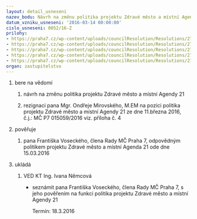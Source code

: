 ```yaml
---
layout: detail_usneseni
nazev_bodu: Návrh na změnu politika projektu Zdravé město a místní Agendy 21
datum_vzniku_usneseni: '2016-03-14 00:00:00'
cislo_usneseni: 0052/16-Z
prilohy:
- https://praha7.cz/wp-content/uploads/councilResolution/Resolutions/27057/export/Duvodovazprava~31460.docx
- https://praha7.cz/wp-content/uploads/councilResolution/Resolutions/27057/export/usnesenizmc2015011917513089~31459.doc
- https://praha7.cz/wp-content/uploads/councilResolution/Resolutions/27057/export/Odpovednypolitik~31458.pdf
- https://praha7.cz/wp-content/uploads/councilResolution/Resolutions/27057/export/Mirovskyrezignace~31457.pdf
- https://praha7.cz/wp-content/uploads/councilResolution/Resolutions/27057/export/export~325951.pdf
organ: zastupitelstvo
---
```

<ol class="urzList_view" id="urzList">
<li id="" class="urzClass1"><span name="1">bere na vědomí</span> 
<ol class="urzOlClass">
<li id="" class="urzClass2" style="TEXT-ALIGN: left"><span><p>návrh na změnu politika projektu Zdravé město a místní Agendy 21</p></span></li><li style="text-align: left;" id="" class="urzClass2"><span><p>rezignaci pana Mgr. Ondřeje Mirovského, M.EM na pozici politika projektu Zdravé město a místní Agendy 21 ze dne 11.března 2016, č.j.: MČ P7 015059/2016 viz. příloha č. 4</p></span></li></ol></li>

<li id="" class="urzClass1"><span name="16">pověřuje</span> 
<ol class="urzOlClass">
<li id="" class="urzClass2" style="TEXT-ALIGN: left"><span><p>pana Františka Voseckého, člena Rady MČ Praha 7, odpovědným politikem projektu Zdravé město a místní Agenda 21 ode dne 15.03.2016</p></span></li></ol></li><li class="urzClass1" id="urzUkoly"><span name="1">ukládá</span><ol class="urzOlClass"><li class="urzClass2"><span><p>VED KT Ing. Ivana Němcová</p></span><ul class="urzUlClass"><li class="urzClass3"><span><p>seznámit pana Františka Voseckého, člena Rady MČ Praha 7, s jeho pověřením na funkci politika projektu Zdravé město a místní Agendy 21</p></span><span class="urzUkolTermin">  Termín:&nbsp;18.3.2016</span></li></ul></li></ol></li>
</ol>